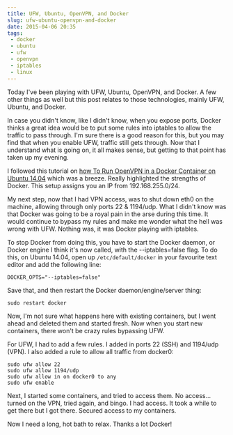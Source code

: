 ```yaml
---
title: UFW, Ubuntu, OpenVPN, and Docker
slug: ufw-ubuntu-openvpn-and-docker
date: 2015-04-06 20:35
tags:
 - docker
 - ubuntu
 - ufw
 - openvpn
 - iptables
 - linux
---
```


Today I've been playing with UFW, Ubuntu, OpenVPN, and Docker. A few other things as well but this post relates to those technologies, mainly UFW, Ubuntu, and Docker.

In case you didn't know, like I didn't know, when you expose ports, Docker thinks a great idea would be to put some rules into iptables to allow the traffic to pass through. I'm sure there is a good reason for this, but you may find that when you enable UFW, traffic still gets through. Now that I understand what is going on, it all makes sense, but getting to that point has taken up my evening.

I followed this tutorial on [how To Run OpenVPN in a Docker Container on Ubuntu 14.04](https://www.digitalocean.com/community/tutorials/how-to-run-openvpn-in-a-docker-container-on-ubuntu-14-04) which was a breeze. Really highlighted the strengths of Docker. This setup assigns you an IP from 192.168.255.0/24.

My next step, now that I had VPN access, was to shut down eth0 on the machine, allowing through only ports 22 & 1194/udp. What I didn't know was that Docker was going to be a royal pain in the arse during this time. It would continue to bypass my rules and make me wonder what the hell was wrong with UFW. Nothing was, it was Docker playing with iptables.

To stop Docker from doing this, you have to start the Docker daemon, or Docker engine I think it's now called, with the --iptables=false flag. To do this, on Ubuntu 14.04, open up `/etc/default/docker` in your favourite text editor and add the following line:

    DOCKER_OPTS="--iptables=false"
    
Save that, and then restart the Docker daemon/engine/server thing:

    sudo restart docker
    
Now, I'm not sure what happens here with existing containers, but I went ahead and deleted them and started fresh. Now when you start new containers, there won't be crazy rules bypassing UFW.

For UFW, I had to add a few rules. I added in ports 22 (SSH) and 1194/udp (VPN). I also added a rule to allow all traffic from docker0:

    sudo ufw allow 22
    sudo ufw allow 1194/udp
    sudo ufw allow in on docker0 to any
    sudo ufw enable
    
Next, I started some containers, and tried to access them. No access... turned on the VPN, tried again, and bingo. I had access. It took a while to get there but I got there. Secured access to my containers.

Now I need a long, hot bath to relax. Thanks a lot Docker!

